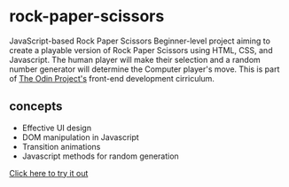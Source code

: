 # rock-paper-scissors
JavaScript-based Rock Paper Scissors
Beginner-level project aiming to create a playable version of Rock Paper Scissors using HTML, CSS, and Javascript.
The human player will make their selection and a random number generator will determine the Computer player's move.
This is part of [The Odin Project's](https://www.theodinproject.com/) front-end development cirriculum. 

## concepts
- Effective UI design
- DOM manipulation in Javascript
- Transition animations
- Javascript methods for random generation


[Click here to try it out](https://cesaraluna.github.io/rock-paper-scissors/)
